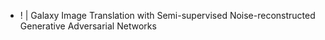 * ! | Galaxy Image Translation with Semi-supervised Noise-reconstructed Generative Adversarial Networks

